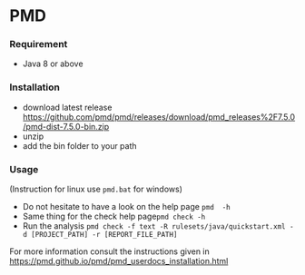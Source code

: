 # PMD

### Requirement 
* Java 8 or above

### Installation 
* download latest release https://github.com/pmd/pmd/releases/download/pmd_releases%2F7.5.0/pmd-dist-7.5.0-bin.zip
* unzip
* add the bin folder to your path

### Usage
(Instruction for linux use ```pmd.bat``` for windows)
* Do not hesitate to have a look on the help page ```pmd  -h```
* Same thing for the check help page```pmd check -h``` 
* Run the analysis ```pmd check -f text -R rulesets/java/quickstart.xml -d [PROJECT_PATH] -r [REPORT_FILE_PATH]```


For more information consult the instructions given in https://pmd.github.io/pmd/pmd_userdocs_installation.html